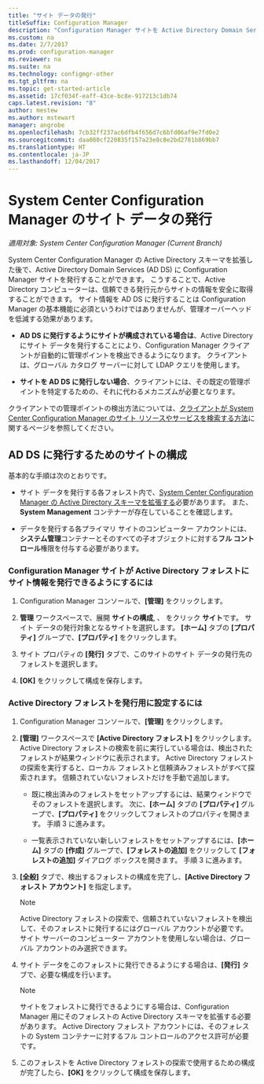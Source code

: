 ```yaml
---
title: "サイト データの発行"
titleSuffix: Configuration Manager
description: "Configuration Manager サイトを Active Directory Domain Services に発行する方法について説明します。"
ms.custom: na
ms.date: 2/7/2017
ms.prod: configuration-manager
ms.reviewer: na
ms.suite: na
ms.technology: configmgr-other
ms.tgt_pltfrm: na
ms.topic: get-started-article
ms.assetid: 17cf034f-eaff-43ce-bc8e-917213c1db74
caps.latest.revision: "8"
author: mestew
ms.author: mstewart
manager: angrobe
ms.openlocfilehash: 7cb32ff237ac6dfb4f656d7c6bfd06af9e7fd0e2
ms.sourcegitcommit: daa080cf220835f157a23e8c8e2bd2781b869bb7
ms.translationtype: HT
ms.contentlocale: ja-JP
ms.lasthandoff: 12/04/2017
---
```

# <a name="publish-site-data-for-system-center-configuration-manager"></a>System Center Configuration Manager のサイト データの発行

*適用対象: System Center Configuration Manager (Current Branch)*

System Center Configuration Manager の Active Directory スキーマを拡張した後で、Active Directory Domain Services (AD DS) に Configuration Manager サイトを発行することができます。 こうすることで、Active Directory コンピューターは、信頼できる発行元からサイトの情報を安全に取得することができます。 サイト情報を AD DS に発行することは Configuration Manager の基本機能に必須というわけではありませんが、管理オーバーヘッドを低減する効果があります。  

-   **AD DS に発行するようにサイトが構成されている場合は**、Active Directory にサイト データを発行することにより、Configuration Manager クライアントが自動的に管理ポイントを検出できるようになります。 クライアントは、グローバル カタログ サーバーに対して LDAP クエリを使用します。  

-   **サイトを AD DS に発行しない場合**、クライアントには、その既定の管理ポイントを特定するための、それに代わるメカニズムが必要となります。  

クライアントでの管理ポイントの検出方法については、[クライアントが System Center Configuration Manager のサイト リソースやサービスを検索する方法](../../../../core/plan-design/hierarchy/understand-how-clients-find-site-resources-and-services.md)に関するページを参照してください。  

## <a name="configure-sites-to-publish-to-ad-ds"></a>AD DS に発行するためのサイトの構成  
 基本的な手順は次のとおりです。  

-   サイト データを発行する各フォレスト内で、[System Center Configuration Manager の Active Directory スキーマを拡張する](../../../../core/plan-design/network/extend-the-active-directory-schema.md)必要があります。 また、**System Management** コンテナーが存在していることを確認します。  

-   データを発行する各プライマリ サイトのコンピューター アカウントには、**システム管理**コンテナーとそのすべての子オブジェクトに対する**フル コントロール**権限を付与する必要があります。  

### <a name="to-enable-a-configuration-manager-site-to-publish-site-information-to-active-directory-forest"></a>Configuration Manager サイトが Active Directory フォレストにサイト情報を発行できるようにするには

1.  Configuration Manager コンソールで、**[管理]** をクリックします。  

2.  **管理**  ワークスペースで、展開 **サイトの構成**, 、 をクリック **サイト**です。 サイト データの発行対象となるサイトを選択します。 **[ホーム]** タブの **[プロパティ]** グループで、**[プロパティ]** をクリックします。  

3.  サイト プロパティの **[発行]** タブで、このサイトのサイト データの発行先のフォレストを選択します。  

4.  **[OK]** をクリックして構成を保存します。  

### <a name="to-set-up-active-directory-forests-for-publishing"></a>Active Directory フォレストを発行用に設定するには  

1.  Configuration Manager コンソールで、**[管理]** をクリックします。  

2.  **[管理]** ワークスペースで **[Active Directory フォレスト]** をクリックします。 Active Directory フォレストの検索を前に実行している場合は、検出されたフォレストが結果ウィンドウに表示されます。 Active Directory フォレストの探索を実行すると、ローカル フォレストと信頼済みフォレストがすべて探索されます。 信頼されていないフォレストだけを手動で追加します。  

    -   既に検出済みのフォレストをセットアップするには、結果ウィンドウでそのフォレストを選択します。 次に、**[ホーム]** タブの **[プロパティ]** グループで、**[プロパティ]** をクリックしてフォレストのプロパティを開きます。 手順 3 に進みます。  

    -   一覧表示されていない新しいフォレストをセットアップするには、**[ホーム]** タブの **[作成]** グループで、**[フォレストの追加]** をクリックして **[フォレストの追加]** ダイアログ ボックスを開きます。 手順 3 に進みます。  

3.  **[全般]** タブで、検出するフォレストの構成を完了し、**[Active Directory フォレスト アカウント]** を指定します。  

    > [!NOTE]  
    >  Active Directory フォレストの探索で、信頼されていないフォレストを検出して、そのフォレストに発行するにはグローバル アカウントが必要です。 サイト サーバーのコンピューター アカウントを使用しない場合は、グローバル アカウントのみ選択できます。  

4.  サイト データをこのフォレストに発行できるようにする場合は、**[発行]** タブで、必要な構成を行います。   

    > [!NOTE]  
    >  サイトをフォレストに発行できるようにする場合は、Configuration Manager 用にそのフォレストの Active Directory スキーマを拡張する必要があります。 Active Directory フォレスト アカウントには、そのフォレストの System コンテナーに対するフル コントロールのアクセス許可が必要です。  

5.  このフォレストを Active Directory フォレストの探索で使用するための構成が完了したら、**[OK]** をクリックして構成を保存します。  
